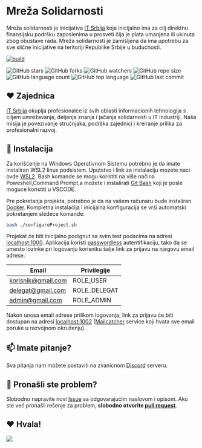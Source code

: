 # Mreža Solidarnosti

Mreža solidarnosti je inicijativa [IT Srbija](https://itsrbija.org/) koja inicijalno ima za cilj direktnu finansijsku podršku zaposlenima u prosveti čija je plata umanjena ili ukinuta zbog obustave rada.
Mreža solidarnosti je zamišljena da ima upotrebu za sve slične inicijative na teritoriji Republike Srbije u budućnosti.

[![build](../../actions/workflows/build.yml/badge.svg)](../../actions/workflows/build.yml)

![GitHub stars](https://img.shields.io/github/stars/IT-Srbija-Org/solidaritySF?style=social)
![GitHub forks](https://img.shields.io/github/forks/IT-Srbija-Org/solidaritySF?style=social)
![GitHub watchers](https://img.shields.io/github/watchers/IT-Srbija-Org/solidaritySF?style=social)
![GitHub repo size](https://img.shields.io/github/repo-size/IT-Srbija-Org/solidaritySF)
![GitHub language count](https://img.shields.io/github/languages/count/IT-Srbija-Org/solidaritySF)
![GitHub top language](https://img.shields.io/github/languages/top/IT-Srbija-Org/solidaritySF)
![GitHub last commit](https://img.shields.io/github/last-commit/IT-Srbija-Org/solidaritySF?color=red)

## ❤️ Zajednica

[IT Srbija](https://itsrbija.org/) okuplja profesionalce iz svih oblasti informacionih tehnologija s ciljem umrežavanja, 
deljenja znanja i jačanja solidarnosti u IT industriji. Naša misija je povezivanje stručnjaka, 
podrška zajednici i kreiranje prilika za profesionalni razvoj.

## 🚀 Instalacija

Za korišćenje na Windows Operativnom Sistemu potrebno je da imate instaliran WSL2 linux podsistem. Uputstvo i link za instalaciju mozete naci ovde [WSL2](https://learn.microsoft.com/en-us/windows/wsl/install). Bash komande se mogu koristiti na više načina Poweshell,Command Prompt,a možete i instalirati [Git Bash](https://gitforwindows.org/) koji je posle moguce koristiti u VSCODE.

Pre pokretanja projekta, potrebno je da na vašem računaru bude instaliran [Docker](https://www.docker.com/). 
Kompletna instalacija i inicijalna konfiguracija se vrši automatski pokretanjem sledeće komande:

```bash
bash ./configureProject.sh
```

Projekat će biti inicijalno podignut sa svim test podacima na adresi [localhost:1000](http://localhost:1000). 
Aplikacija koristi [passwordless](https://symfony.com/doc/6.4/security/login_link.html) autentifikaciju, 
tako da se umesto lozinke pri logovanju korisniku šalje link za prijavu na njegovu email adrese.

| Email              | Privilegije  |
|--------------------|--------------|
| korisnik@gmail.com | ROLE_USER    |
| delegat@gmail.com  | ROLE_DELEGAT |
| admin@gmail.com    | ROLE_ADMIN   |

Nakon unosa email adrese prilikom logovanja, link za prijavu će biti dostupan na adresi [localhost:1002](http://localhost:1002)
([Mailcatcher](https://mailcatcher.me/) service koji hvata sve email poruke u razvojnom okruženju).

## 📫 Imate pitanje?

Sva pitanja nam možete postaviti na zvanicnom [Discord](https://discord.gg/it-srbija) serveru.

## 🐞 Pronašli ste problem?

Slobodno napravite novi [Issue](https://github.com/IT-Srbija-Org/solidaritySF/issues) sa 
odgovarajućim naslovom i opisom. Ako ste već pronašli rešenje za problem, 
**slobodno otvorite [pull request](https://github.com/IT-Srbija-Org/solidaritySF/pulls)**.

## ❤️ Hvala!

<a href = "https://github.com/IT-Srbija-Org/solidaritySF/graphs/contributors">
    <img src = "https://contrib.rocks/image?repo=IT-Srbija-Org/solidaritySF"/>
</a>

